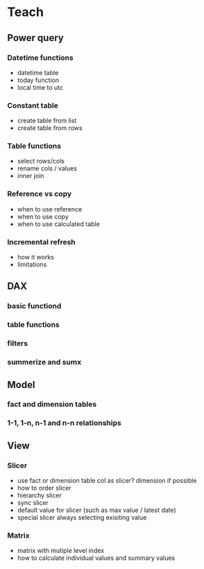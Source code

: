 # Teach

## Power query

### Datetime functions
- datetime table
- today function
- local time to utc

### Constant table
- create table from list
- create table from rows

### Table functions
- select rows/cols
- rename cols / values
- inner join

### Reference vs copy
- when to use reference
- when to use copy
- when to use calculated table

### Incremental refresh
- how it works
- limitations


## DAX

### basic functiond

### table functions

### filters

### summerize and sumx


## Model

### fact and dimension tables

### 1-1, 1-n, n-1 and n-n relationships

###


## View

### Slicer
- use fact or dimension table col as slicer? dimension if possible
- how to order slicer
- hierarchy slicer
- sync slicer
- default value for slicer (such as max value / latest date)
- special slicer always selecting exisiting value

### Matrix
- matrix with mutiple level index
- how to calculate individual values and summary values
